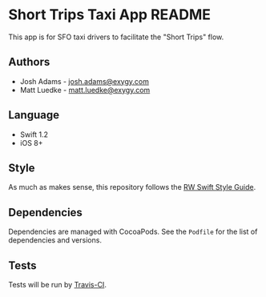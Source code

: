 Short Trips Taxi App README
===========================

This app is for SFO taxi drivers to facilitate the "Short Trips" flow.

Authors
-------
* Josh Adams - josh.adams@exygy.com
* Matt Luedke - matt.luedke@exygy.com

Language
--------
* Swift 1.2
* iOS 8+

Style
-----
As much as makes sense, this repository follows the [RW Swift Style Guide](https://github.com/raywenderlich/swift-style-guide).

Dependencies
------------
Dependencies are managed with CocoaPods. See the `Podfile` for the list of dependencies and versions.

Tests
-----
Tests will be run by [Travis-CI](https://magnum.travis-ci.com/ExygySFO/sfo-short-trips-ios/).
